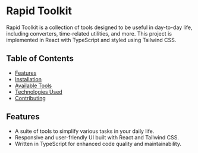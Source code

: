 # Rapid Toolkit

Rapid Toolkit is a collection of tools designed to be useful in day-to-day life, including converters, time-related utilities, and more. This project is implemented in React with TypeScript and styled using Tailwind CSS.

## Table of Contents

- [Features](#features)
- [Installation](#installation)
- [Available Tools](#available-tools)
- [Technologies Used](#technologies-used)
- [Contributing](#contributing)

## Features

- A suite of tools to simplify various tasks in your daily life.
- Responsive and user-friendly UI built with React and Tailwind CSS.
- Written in TypeScript for enhanced code quality and maintainability.

